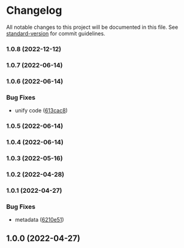 # Changelog

All notable changes to this project will be documented in this file. See [standard-version](https://github.com/conventional-changelog/standard-version) for commit guidelines.

### 1.0.8 (2022-12-12)

### 1.0.7 (2022-06-14)

### 1.0.6 (2022-06-14)


### Bug Fixes

* unify code ([613cac8](https://github.com/Kikobeats/url-http/commit/613cac8d86994dcd951068bfbb6b4b9f552dfa97))

### 1.0.5 (2022-06-14)

### 1.0.4 (2022-06-14)

### 1.0.3 (2022-05-16)

### 1.0.2 (2022-04-28)

### 1.0.1 (2022-04-27)


### Bug Fixes

* metadata ([6210e51](https://github.com/Kikobeats/url-http/commit/6210e51f614811154b4ddde9d0c13135b2e928c4))

## 1.0.0 (2022-04-27)

